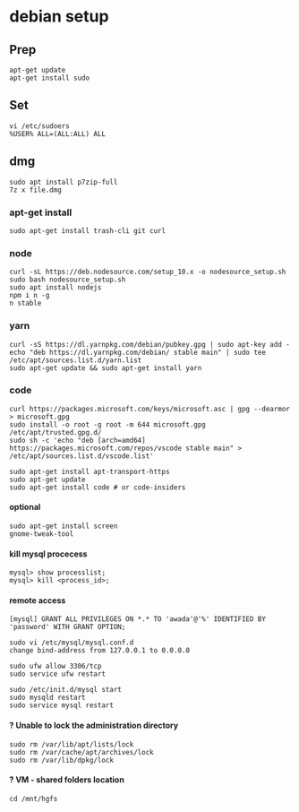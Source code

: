 # debian setup

## Prep

```
apt-get update
apt-get install sudo
```

## Set

```
vi /etc/sudoers
%USER% ALL=(ALL:ALL) ALL
```

## dmg

```
sudo apt install p7zip-full
7z x file.dmg
```

### apt-get install

```
sudo apt-get install trash-cli git curl
```

### node

```
curl -sL https://deb.nodesource.com/setup_10.x -o nodesource_setup.sh
sudo bash nodesource_setup.sh
sudo apt install nodejs
npm i n -g
n stable
```

### yarn

```
curl -sS https://dl.yarnpkg.com/debian/pubkey.gpg | sudo apt-key add -
echo "deb https://dl.yarnpkg.com/debian/ stable main" | sudo tee /etc/apt/sources.list.d/yarn.list
sudo apt-get update && sudo apt-get install yarn
```

### code

```
curl https://packages.microsoft.com/keys/microsoft.asc | gpg --dearmor > microsoft.gpg
sudo install -o root -g root -m 644 microsoft.gpg /etc/apt/trusted.gpg.d/
sudo sh -c 'echo "deb [arch=amd64] https://packages.microsoft.com/repos/vscode stable main" > /etc/apt/sources.list.d/vscode.list'

sudo apt-get install apt-transport-https
sudo apt-get update
sudo apt-get install code # or code-insiders
```

#### optional

```
sudo apt-get install screen
gnome-tweak-tool
```

#### kill mysql procecess

```
mysql> show processlist;
mysql> kill <process_id>;
```

#### remote access

```
[mysql] GRANT ALL PRIVILEGES ON *.* TO 'awada'@'%' IDENTIFIED BY 'password' WITH GRANT OPTION;

sudo vi /etc/mysql/mysql.conf.d
change bind-address from 127.0.0.1 to 0.0.0.0

sudo ufw allow 3306/tcp
sudo service ufw restart

sudo /etc/init.d/mysql start
sudo mysqld restart
sudo service mysql restart
```

#### ? Unable to lock the administration directory

```
sudo rm /var/lib/apt/lists/lock
sudo rm /var/cache/apt/archives/lock
sudo rm /var/lib/dpkg/lock
```

#### ? VM - shared folders location

```
cd /mnt/hgfs
```
